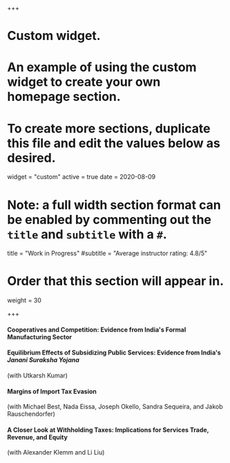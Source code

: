 +++
# Custom widget.
# An example of using the custom widget to create your own homepage section.
# To create more sections, duplicate this file and edit the values below as desired.
widget = "custom"
active = true
date = 2020-08-09

# Note: a full width section format can be enabled by commenting out the `title` and `subtitle` with a `#`.
title = "Work in Progress"
#subtitle = "Average instructor rating: 4.8/5"

# Order that this section will appear in.
weight = 30

+++

#### Cooperatives and Competition: Evidence from India's Formal Manufacturing Sector

#### Equilibrium Effects of Subsidizing Public Services: Evidence from India's *Janani Suraksha Yojana*
(with Utkarsh Kumar)

#### Margins of Import Tax Evasion
(with Michael Best, Nada Eissa, Joseph Okello, Sandra Sequeira, and Jakob Rauschendorfer)

#### A Closer Look at Withholding Taxes: Implications for Services Trade, Revenue, and Equity
(with Alexander Klemm and Li Liu)